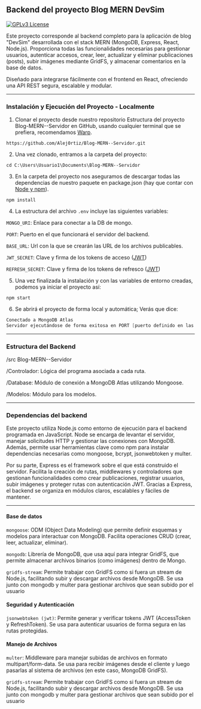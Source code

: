 ## Backend del proyecto Blog MERN DevSim

[![GPLv3 License](https://img.shields.io/badge/License-GPL%20v3-yellow.svg)](https://opensource.org/licenses/)

Este proyecto corresponde al backend completo para la aplicación de blog "DevSim" desarrollada con el stack MERN (MongoDB, 
Express, React, Node.js). Proporciona todas las funcionalidades necesarias para gestionar usuarios, 
autenticar accesos, crear, leer, actualizar y eliminar publicaciones (posts), subir imágenes mediante 
GridFS, y almacenar comentarios en la base de datos.

Diseñado para integrarse fácilmente con el frontend en React, ofreciendo una API REST
segura, escalable y modular.

---

### Instalación y Ejecución del Proyecto - Localmente

1. Clonar el proyecto desde nuestro repositorio Estructura del proyecto Blog-MERN--Servidor en GitHub,
 usando cualquier terminal que se prefiera, recomendamos [Warp](https://www.warp.dev/).

~~~~~~~~~~~~~~~~~~~~~~~~~~~~~~~~~~~~~~~~~~~~~~~~~~~~~~~~~~~~~
https://github.com/Alej0rtiz/Blog-MERN--Servidor.git
~~~~~~~~~~~~~~~~~~~~~~~~~~~~~~~~~~~~~~~~~~~~~~~~~~~~~~~~~~~~~

2. Una vez clonado, entramos a la carpeta del proyecto:

~~~~~~~~~~~~~~~~~~~~~~~~~~~~~~~~~~~~~~~~~~~~~~~~~
cd C:\Users\Usuario1\Documents\Blog-MERN--Servidor
~~~~~~~~~~~~~~~~~~~~~~~~~~~~~~~~~~~~~~~~~~~~~~~~~

3. En la carpeta del proyecto nos aseguramos de descargar todas las dependencias de nuestro
paquete en package.json (hay que contar con [Node y npm](https://nodejs.org/en)).

~~~~~~~~~~~
npm install
~~~~~~~~~~~

4. La estructura del archivo `.env` incluye las siguientes variables:

`MONGO_URI`: Enlace para conectar a la DB de mongo.

`PORT`: Puerto en el que funcionará el servidor del backend.

`BASE_URL`: Url con la que se crearán las URL de los archivos publicables.

`JWT_SECRET`: Clave y firma de los tokens de acceso ([JWT](https://jwt.io/introduction))

`REFRESH_SECRET`: Clave y firma de los tokens de refresco ([JWT](https://jwt.io/introduction))

5. Una vez finalizada la instalación y con las variables de entorno creadas, podemos ya iniciar el proyecto así:

~~~~~~~~~
npm start
~~~~~~~~~

6. Se abrirá el proyecto de forma local y automática; Verás que dice:

``` Powershell
Conectado a MongoDB Atlas
Servidor ejecutándose de forma exitosa en PORT [puerto definido en las variables de entorno]
```
---

### Estructura del Backend

/src  Blog-MERN--Servidor

/Controlador: Lógica del programa asociada a cada ruta.

/Database: Módulo de conexión a MongoDB Atlas utilizando Mongoose.

/Modelos: Módulo para los modelos.

---

### Dependencias del backend

Este proyecto utiliza Node.js como entorno de ejecución para el backend programada en JavaScript. Node se encarga 
de levantar el servidor, manejar solicitudes HTTP y gestionar las conexiones con MongoDB. Además, permite usar 
herramientas clave como npm para instalar dependencias necesarias como mongoose, bcrypt, jsonwebtoken y multer.

Por su parte, Express es el framework sobre el que está construido el servidor. Facilita la creación de rutas,
 middlewares y controladores que gestionan funcionalidades como crear publicaciones, registrar usuarios, 
subir imágenes y proteger rutas con autenticación JWT. Gracias a Express, el backend se organiza en 
módulos claros, escalables y fáciles de mantener.

---

#### Base de datos

`mongoose`: ODM (Object Data Modeling) que permite definir esquemas y modelos para interactuar con MongoDB.
		  Facilita operaciones CRUD (crear, leer, actualizar, eliminar).

`mongodb`: Librería de MongoDB, que usa aquí para integrar GridFS, que permite almacenar archivos binarios 
		(como imágenes) dentro de Mongo.

`gridfs-stream`: Permite trabajar con GridFS como si fuera un stream de Node.js, facilitando subir y 
		descargar archivos desde MongoDB. Se usa junto con mongodb y multer para gestionar archivos
		que sean subido por el usuario

#### Seguridad y Autenticación

`jsonwebtoken (jwt)`: Permite generar y verificar tokens JWT (AccessToken y RefreshToken). 
Se usa para autenticar usuarios de forma segura en las rutas protegidas.

#### Manejo de Archivos

`multer`: Middleware para manejar subidas de archivos en formato multipart/form-data. 
		Se usa para recibir imágenes desde el cliente y luego pasarlas al sistema de archivos
		(en este caso, MongoDB GridFS).

`gridfs-stream`: Permite trabajar con GridFS como si fuera un stream de Node.js, facilitando subir y 
		descargar archivos desde MongoDB. Se usa junto con mongodb y multer para gestionar archivos
		que sean subido por el usuario
